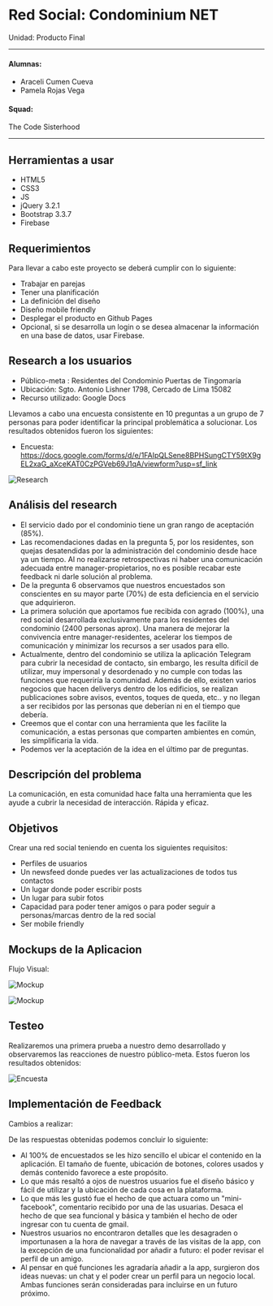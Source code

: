 # Red Social: Condominium NET
Unidad: Producto Final
***
#### Alumnas:
  - Araceli Cumen Cueva
  - Pamela Rojas Vega

#### Squad:
The Code Sisterhood
***

## Herramientas a usar

- HTML5
- CSS3
- JS
- jQuery 3.2.1
- Bootstrap 3.3.7
- Firebase

## Requerimientos

Para llevar a cabo este proyecto se deberá cumplir con lo siguiente:

- Trabajar en parejas
- Tener una planificación
- La definición del diseño
- Diseño mobile friendly
- Desplegar el producto en Github Pages
- Opcional, si se desarrolla un login o se desea almacenar la información en una base de datos, usar Firebase.

## Research a los usuarios

- Público-meta : Residentes del Condominio Puertas de Tingomaría
- Ubicación: Sgto. Antonio Lishner 1798, Cercado de Lima 15082
- Recurso utilizado: Google Docs

Llevamos a cabo una encuesta consistente en 10 preguntas a un grupo de 7 personas para poder identificar la principal problemática a solucionar. Los resultados obtenidos fueron los siguientes:

- Encuesta: https://docs.google.com/forms/d/e/1FAIpQLSene8BPHSungCTY59tX9gEL2xaG_aXceKAT0CzPGVeb69J1qA/viewform?usp=sf_link

![Research](assets/images/encuestas.png)

## Análisis del research

  - El servicio dado por el condominio tiene un gran rango de aceptación (85%).
  - Las recomendaciones dadas en la pregunta 5, por los residentes, son quejas desatendidas por la administración del condominio desde hace ya un tiempo. Al no realizarse retrospectivas ni haber una comunicación adecuada entre manager-propietarios, no es posible recabar este feedback ni darle solución al problema.
  - De la pregunta 6 observamos que nuestros encuestados son conscientes en su mayor parte (70%) de esta deficiencia en el servicio que adquirieron.
  - La primera solución que aportamos fue recibida con agrado (100%), una red social desarrollada exclusivamente para los residentes del condominio (2400 personas aprox). Una manera de mejorar la convivencia entre manager-residentes, acelerar los tiempos de comunicación y minimizar los recursos a ser usados para ello.
  - Actualmente, dentro del condominio se utiliza la aplicación Telegram para cubrir la necesidad de contacto, sin embargo, les resulta difícil de utilizar, muy impersonal y desordenado y no cumple con todas las funciones que requeriría la comunidad. Además de ello, existen varios negocios que hacen deliverys dentro de los edificios, se realizan publicaciones sobre avisos, eventos, toques de queda, etc.. y no llegan a ser recibidos por las personas que deberían ni en el tiempo que debería.
  - Creemos que el contar con una herramienta que les facilite la comunicación, a estas personas que comparten ambientes en común, les simplificaria la vida.
  - Podemos ver la aceptación de la idea en el último par de  preguntas.

## Descripción del problema
  La comunicación, en esta comunidad hace falta una herramienta que les ayude a cubrir la necesidad de interacción. Rápida y eficaz.

## Objetivos

Crear una red social teniendo en cuenta los siguientes requisitos:

  - Perfiles de usuarios
  - Un newsfeed donde puedes ver las actualizaciones de todos tus contactos
  - Un lugar donde poder escribir posts
  - Un lugar para subir fotos
  - Capacidad para poder tener amigos o para poder seguir a personas/marcas dentro de la red social
  - Ser mobile friendly

## Mockups de la Aplicacion

Flujo Visual:

![Mockup](assets/images/mockup-principal.png)

![Mockup](assets/images/menu-hamburguesa.png)

## Testeo
Realizaremos una primera prueba a nuestro demo desarrollado y observaremos las reacciones de nuestro público-meta. Estos fueron los resultados obtenidos:

![Encuesta](assets/images/fireshot.png)

## Implementación de Feedback

Cambios a realizar:


De las respuestas obtenidas podemos concluir lo siguiente: 
- Al 100% de encuestados se les hizo sencillo el ubicar el contenido en la aplicación. El tamaño de fuente, ubicación de botones, colores usados y demás contenido favorece a este propósito.
- Lo que más resaltó a ojos de nuestros usuarios fue el diseño básico y fácil de utilizar y la ubicación de cada cosa en la plataforma.
- Lo que más les gustó fue el hecho de que actuara como un "mini-facebook", comentario recibido por una de las usuarias. Desaca el hecho de que sea funcional y básica y también el hecho de oder ingresar con tu cuenta de gmail.
- Nuestros usuarios no encontraron detalles que les desagraden o importunasen a la hora de navegar a través de las visitas de la app, con la excepción de una funcionalidad por añadir a futuro: el poder revisar el perfil de un amigo.
- Al pensar en qué funciones les agradaría añadir a la app, surgieron dos ideas nuevas: un chat y el poder crear un perfil para un negocio local. Ambas funciones serán consideradas para incluirse en un futuro próximo. 

